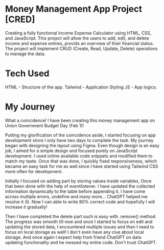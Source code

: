 # Money Management App Project [CRED]

Creating a fully functional Income Expense Calculator using HTML, CSS, and JavaScript. This project will allow the users to add, edit, and delete income and expense entries,
provids an overview of their financial status. The project will implement CRUD (Create, Read, Update, Delete) operations to manage the data.

# Tech Used

HTML - Structure of the app.
Tailwind - Application Styling
JS - App logics.

# My Journey

What a coincidence! I have been creating this money management app on Union Government Budget Day (Feb 1)!

Putting my glorification of the coincidence aside, I started focusing on app development since I only have two days to complete the task. My journey began with designing the layout using Figma. Even though design is an easy job, I aimed for a simple design and focused purely on JavaScript development. I used online available code snippets and modified them to match my taste. Once that was done, I quickly fixed responsiveness, which became an easy task for me as well since I have started using Tailwind CSS more often for development.

Initially I focused on adding part by storing values inside variables, Once that been done with the help of eventlistener. I have updated the collected information dynamically to the table before appending it. I have come across multiple errors, undefine and many more... ChatGPT helped me resolve it 😒. Now I can able to write 80% correct code and hopefully I will increase it gradually!

Then I have completed the delete part such is easy with .remove() method. The progress was smooth till now and once I started to focus on edit and updating the stored data, I encountered multiple issues and then I need to focus on local storage as well! I don't even have any clue about local storage. And once again I expect help from friend ChatGPT on data updating functionality and he messed my entire code. Don't trust ChatGPT.
